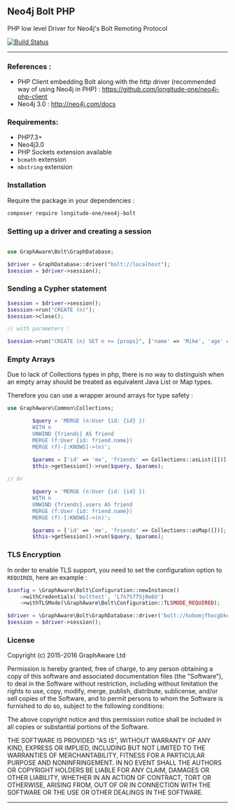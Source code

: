## Neo4j Bolt PHP

PHP low level Driver for Neo4j's Bolt Remoting Protocol

[![Build Status](https://travis-ci.org/longitude-one/neo4j-bolt-php.svg?branch=master)](https://travis-ci.org/longitude-one/neo4j-bolt-php)

---

### References :

* PHP Client embedding Bolt along with the http driver (recommended way of using Neo4j in PHP) : https://github.com/longitude-one/neo4j-php-client
* Neo4j 3.0 : http://neo4j.com/docs

### Requirements:

* PHP7.3+
* Neo4j3.0
* PHP Sockets extension available
* `bcmath` extension
* `mbstring` extension

### Installation

Require the package in your dependencies :

```bash
composer require longitude-one/neo4j-bolt
```

### Setting up a driver and creating a session

```php

use GraphAware\Bolt\GraphDatabase;

$driver = GraphDatabase::driver("bolt://localhost");
$session = $driver->session();
```

### Sending a Cypher statement

```php
$session = $driver->session();
$session->run("CREATE (n)");
$session->close();

// with parameters :

$session->run("CREATE (n) SET n += {props}", ['name' => 'Mike', 'age' => 27]);
```

### Empty Arrays

Due to lack of Collections types in php, there is no way to distinguish when an empty array
should be treated as equivalent Java List or Map types.

Therefore you can use a wrapper around arrays for type safety :

```php
use GraphAware\Common\Collections;

        $query = 'MERGE (n:User {id: {id} }) 
        WITH n
        UNWIND {friends} AS friend
        MERGE (f:User {id: friend.name})
        MERGE (f)-[:KNOWS]->(n)';

        $params = ['id' => 'me', 'friends' => Collections::asList([])];
        $this->getSession()->run($query, $params);
        
// Or

        $query = 'MERGE (n:User {id: {id} }) 
        WITH n
        UNWIND {friends}.users AS friend
        MERGE (f:User {id: friend.name})
        MERGE (f)-[:KNOWS]->(n)';

        $params = ['id' => 'me', 'friends' => Collections::asMap([])];
        $this->getSession()->run($query, $params);

```

### TLS Encryption

In order to enable TLS support, you need to set the configuration option to `REQUIRED`, here an example :

```php
$config = \GraphAware\Bolt\Configuration::newInstance()
    ->withCredentials('bolttest', 'L7n7SfTSj0e6U')
    ->withTLSMode(\GraphAware\Bolt\Configuration::TLSMODE_REQUIRED);

$driver = \GraphAware\Bolt\GraphDatabase::driver('bolt://hobomjfhocgbkeenl.dbs.graphenedb.com:24786', $config);
$session = $driver->session();
```

### License

Copyright (c) 2015-2016 GraphAware Ltd

Permission is hereby granted, free of charge, to any person obtaining a copy
of this software and associated documentation files (the "Software"), to deal
in the Software without restriction, including without limitation the rights
to use, copy, modify, merge, publish, distribute, sublicense, and/or sell
copies of the Software, and to permit persons to whom the Software is furnished
to do so, subject to the following conditions:

The above copyright notice and this permission notice shall be included in all
copies or substantial portions of the Software.

THE SOFTWARE IS PROVIDED "AS IS", WITHOUT WARRANTY OF ANY KIND, EXPRESS OR
IMPLIED, INCLUDING BUT NOT LIMITED TO THE WARRANTIES OF MERCHANTABILITY,
FITNESS FOR A PARTICULAR PURPOSE AND NONINFRINGEMENT. IN NO EVENT SHALL THE
AUTHORS OR COPYRIGHT HOLDERS BE LIABLE FOR ANY CLAIM, DAMAGES OR OTHER
LIABILITY, WHETHER IN AN ACTION OF CONTRACT, TORT OR OTHERWISE, ARISING FROM,
OUT OF OR IN CONNECTION WITH THE SOFTWARE OR THE USE OR OTHER DEALINGS IN
THE SOFTWARE.

---
